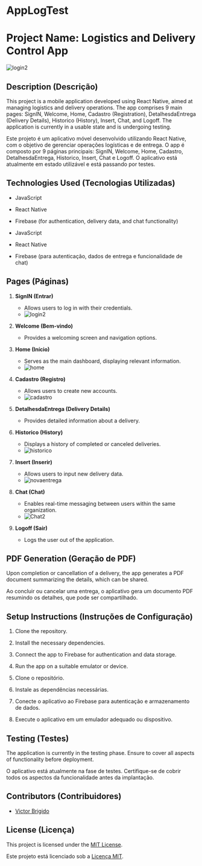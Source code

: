 # AppLogTest

# Project Name: Logistics and Delivery Control App
![login2](https://github.com/victorbrigido/AppLogTest/assets/110338761/c8712c8e-9530-4c3b-af6e-a5aa2394b29e)


## Description (Descrição)

This project is a mobile application developed using React Native, aimed at managing logistics and delivery operations. The app comprises 9 main pages: SignIN, Welcome, Home, Cadastro (Registration), DetalhesdaEntrega (Delivery Details), Historico (History), Insert, Chat, and Logoff. The application is currently in a usable state and is undergoing testing.

Este projeto é um aplicativo móvel desenvolvido utilizando React Native, com o objetivo de gerenciar operações logísticas e de entrega. O app é composto por 9 páginas principais: SignIN, Welcome, Home, Cadastro, DetalhesdaEntrega, Historico, Insert, Chat e Logoff. O aplicativo está atualmente em estado utilizável e está passando por testes.

## Technologies Used (Tecnologias Utilizadas)

- JavaScript
- React Native
- Firebase (for authentication, delivery data, and chat functionality)

- JavaScript
- React Native
- Firebase (para autenticação, dados de entrega e funcionalidade de chat)

## Pages (Páginas)

1. **SignIN (Entrar)**
   - Allows users to log in with their credentials.
   - ![login2](https://github.com/victorbrigido/AppLogTest/assets/110338761/c8712c8e-9530-4c3b-af6e-a5aa2394b29e)

2. **Welcome (Bem-vindo)**
   - Provides a welcoming screen and navigation options.

3. **Home (Início)**
   - Serves as the main dashboard, displaying relevant information.
   - ![home](https://github.com/victorbrigido/AppLogTest/assets/110338761/802e326c-b85c-4f49-8813-cceaffbe7092)


4. **Cadastro (Registro)**
   - Allows users to create new accounts.
   - ![cadastro](https://github.com/victorbrigido/AppLogTest/assets/110338761/e98386b0-a2a9-4e7a-b0d3-fa9a97d6db56)


5. **DetalhesdaEntrega (Delivery Details)**
   - Provides detailed information about a delivery.

6. **Historico (History)**
   - Displays a history of completed or canceled deliveries.
   - ![historico](https://github.com/victorbrigido/AppLogTest/assets/110338761/6f1d2057-386f-4ed9-a46b-3882b9d21db8)


7. **Insert (Inserir)**
   - Allows users to input new delivery data.
   - ![novaentrega](https://github.com/victorbrigido/AppLogTest/assets/110338761/3b0a095b-cce2-428b-a511-497dbd3574b4)


8. **Chat (Chat)**
   - Enables real-time messaging between users within the same organization.
   - ![Chat2](https://github.com/victorbrigido/AppLogTest/assets/110338761/78ccaf79-5719-4e93-b27f-f16003dcad43)


9. **Logoff (Sair)**
   - Logs the user out of the application.

## PDF Generation (Geração de PDF)

Upon completion or cancellation of a delivery, the app generates a PDF document summarizing the details, which can be shared.

Ao concluir ou cancelar uma entrega, o aplicativo gera um documento PDF resumindo os detalhes, que pode ser compartilhado.

## Setup Instructions (Instruções de Configuração)

1. Clone the repository.
2. Install the necessary dependencies.
3. Connect the app to Firebase for authentication and data storage.
4. Run the app on a suitable emulator or device.

1. Clone o repositório.
2. Instale as dependências necessárias.
3. Conecte o aplicativo ao Firebase para autenticação e armazenamento de dados.
4. Execute o aplicativo em um emulador adequado ou dispositivo.

## Testing (Testes)

The application is currently in the testing phase. Ensure to cover all aspects of functionality before deployment.

O aplicativo está atualmente na fase de testes. Certifique-se de cobrir todos os aspectos da funcionalidade antes da implantação.

## Contributors (Contribuidores)

- [Victor Brigido](https://github.com/victorbrigido)

## License (Licença)

This project is licensed under the [MIT License](LICENSE).

Este projeto está licenciado sob a [Licença MIT](LICENSE).

